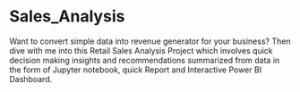 # Sales_Analysis
Want to convert simple data into revenue generator for your business? Then dive with me into this Retail Sales Analysis Project which involves quick decision making insights and recommendations summarized from data in the form of Jupyter notebook, quick Report and Interactive Power BI Dashboard.
